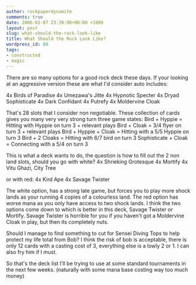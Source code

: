 ```yaml
---
author: rockpaperdynamite
comments: true
date: 2006-02-07 23:39:00+00:00 +1000
layout: post
slug: what-should-the-rock-look-like
title: What Should the Rock Look Like?
wordpress_id: 60
tags:
- constructed
- magic
---
```


There are so many options for a good rock deck these days. If your looking at an aggressive version these are what I'd consider auto includes:

4x Birds of Paradise
4x Umezawa's Jitte
4x Hypnotic Specter
4x Dryad Sophisticate
4x Dark Confidant
4x Putrefy
4x Moldervine Cloak

That's 28 slots that I consider non negotiable. These collection of cards gives you many very very strong turn three game states:
Bird +  Hyppie = Hitting with Hyppie on turn 3 + relevant plays
Bird + Cloak = 3/4 flyer on turn 3 + relevant plays
Bird + Hyppie + Cloak = Hitting with a 5/5 Hyppie on turn 3
Bird + 2 Cloaks = Hitting with 6/7 bird on turn 3
Sophisticate + Cloak = Connecting with a 5/4 on turn 3

This is what a deck wants to do, the question is how to fill out the 2 non land slots, should you go with white?
4x Shrieking Grotesque
4x Mortify
4x Vitu Ghazi, City Tree

or with red:
4x Kird Ape
4x Savage Twister

The white option, has a strong late game, but forces you to play more shock lands as your running 4 copies of a colourless land. The red option has worse mana as you only have access to two shock lands.
I think the two options come down to which is better in this deck, Savage Twister or Mortify. Savage Twister is horrible for you if you haven't got a Moldervine Cloak in play, but then its completely nuts.

Should I manage to find something to cut for Sensei Diving Tops to help protect my life total from Bob? I think the risk of bob is acceptable, there is only 12 cards with a casting cost of 3, everything else is a lowly 2 or 1. I can also fry him if I must.

So that's the deck list I'll be trying to use at some standard tournaments in the next few weeks. (naturally with some mana base costing way too much money)
